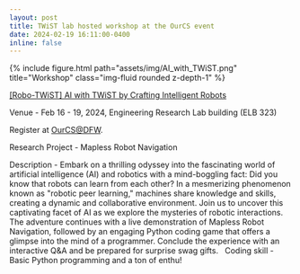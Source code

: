 ```yaml
---
layout: post
title: TWiST lab hosted workshop at the OurCS event
date: 2024-02-19 16:11:00-0400
inline: false
---
```


<div class="row justify-content-sm-center">
<div class="col-sm-8 mt-3 mt-md-0">
    {% include figure.html path="assets/img/AI_with_TWiST.png" title="Workshop" class="img-fluid rounded z-depth-1" %}
</div>
</div>

<a href="https://sites.google.com/view/robo-twist" parent = '_blank'> [Robo-TWiST] AI with TWiST by Crafting Intelligent Robots </a>

Venue - Feb 16 - 19, 2024, Engineering Research Lab building (ELB 323)

Register at <a href="https://uta.engineering/ourcs/workshops.php" parent = '_blank'> OurCS@DFW</a>.

Research Project - Mapless Robot Navigation

Description - Embark on a thrilling odyssey into the fascinating world of artificial intelligence (AI) and robotics with a mind-boggling fact: Did you know that robots can learn from each other? In a mesmerizing phenomenon known as "robotic peer learning," machines share knowledge and skills, creating a dynamic and collaborative environment. Join us to uncover this captivating facet of AI as we explore the mysteries of robotic interactions. The adventure continues with a live demonstration of Mapless Robot Navigation, followed by an engaging Python coding game that offers a glimpse into the mind of a programmer. Conclude the experience with an interactive Q&A and be prepared for surprise swag gifts.
 
Coding skill - Basic Python programming and a ton of enthu!
